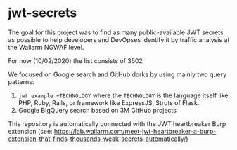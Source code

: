 # jwt-secrets

The goal for this project was to find as many public-available JWT secrets as possible to help developers and DevOpses identify it by traffic analysis at the Wallarm NGWAF level. 

For now (10/02/2020) the list consists of 3502

We focused on Google search and GitHub dorks by using mainly two query patterns: 
1. ```jwt example +TECHNOLOGY``` where the ```TECHNOLOGY``` is the language itself like PHP, Ruby, Rails, or framework like ExpressJS, Struts of Flask.
1. Google BigQuery search based on 3M GitHub projects

This repository is automatically connected with the JWT heartbreaker Burp extension (see: https://lab.wallarm.com/meet-jwt-heartbreaker-a-burp-extension-that-finds-thousands-weak-secrets-automatically/)

